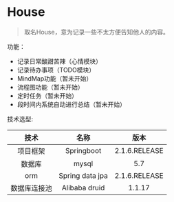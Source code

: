 # House

> 取名House，意为记录一些不太方便告知他人的内容。

功能：

- 记录日常酸甜苦辣（心情模块）
- 记录待办事项（TODO模块）
- MindMap功能（暂未开始）
- 流程图功能（暂未开始）
- 定时任务（暂未开始）
- 段时间内系统自动进行总结（暂未开始）

技术选型:

| 技术 | 名称 | 版本 |
| :----: | :----: |:----: |
| 项目框架 | Springboot | 2.1.6.RELEASE |
| 数据库 | mysql | 5.7 |
| orm | Spring data jpa | 2.1.6.RELEASE |
| 数据库连接池 | Alibaba druid | 1.1.17 |


